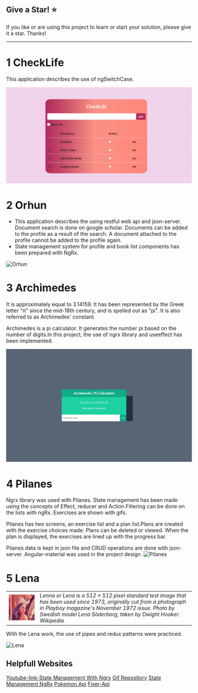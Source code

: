 ## Give a Star! :star:

If you like or are using this project to learn or start your solution, please give it a star. Thanks!
<hr>

# 1 CheckLife
This application describes the use of ngSwitchCase.

![CheckLife](https://github.com/NisanurBulut/AdventureOfAngular/blob/master/Trailers/Trailer_CheckLife.gif)

# 2 Orhun
- This application describes the using restful web api and json-server. Document search is done on google scholar. Documents can be added to the profile as a result of the search. A document attached to the profile cannot be added to the profile again.
- State management system for profile and book list components has been prepared with NgRx.

![Orhun](https://github.com/NisanurBulut/AdventureOfAngular/blob/master/Trailers/Trailer_Orhun.gif)

# 3 Archimedes
It is approximately equal to 3.14159. It has been represented by the Greek letter "π" since the mid-18th century, and is spelled out as "pi". It is also referred to as Archimedes' constant.

Archimedes is a pi calculator. It generates the number pi based on the number of digits.In this project, the use of ngrx library and useeffect has been implemented.

![Archimedes](https://github.com/NisanurBulut/AdventureOfAngular/blob/master/Trailers/Trailer_Archimedes.gif)

# 4 Pilanes
Ngrx library was used with Pilanes. State management has been made using the concepts of Effect, reducer and Action.Filtering can be done on the lists with ngRx. Exercises are shown with gifs.

Pilanes has two screens, an exercise list and a plan list.Plans are created with the exercise choices made. Plans can be deleted or viewed. When the plan is displayed, the exercises are lined up with the progress bar.

Pilanes data is kept in json file and CRUD operations are done with json-server. Angular-material was used in the project design.
![Pilanes](https://github.com/NisanurBulut/AdventureOfAngular/blob/master/Trailers/Trailer_Pilanes.gif)

# 5 Lena
<table>
  <tr>
    <td> <img src="https://github.com/NisanurBulut/AdventureOfAngular/blob/master/Lena/src/assets/lena.png" />
      </td>
     <td>  <i>Lenna or Lena is a 512 × 512 pixel standard test image that has been used since 1973, originally cut from a photograph in Playboy magazine's November 1972 issue. Photo by Swedish model Lena Söderberg, taken by Dwight Hooker. Wikipedia</i>      
    </td>
  </tr>
</table>
With the Lena work, the use of pipes and redux patterns were practiced.

![Lena](https://github.com/NisanurBulut/AdventureOfAngular/blob/master/Trailers/Trailer_Lena.gif)

## Helpfull Websites
[Youtube-link-State Management With Ngrx](https://www.youtube.com/playlist?list=PLtKjv92L0ihCX_ZE3xedfaOU2TbvgeulK)
[Gif Repository](https://giphy.com/)
[State Management NgRx](https://ngrx.io/guide/store)
[Pokemon Api](https://pokeapi.co/)
[Fixer-Api](https://fixer.io/)

